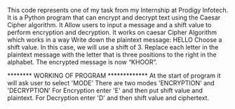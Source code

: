 This code represents one of my task from my Internship at Prodigy Infotech. It is a Python program that can encrypt and decrypt text using the Caesar Cipher algorithm. It Allow users to input a message and
a shift value to perform encryption and decryption. It works on caesar Cipher Algorithm which works in a way 
Write down the plaintext message: HELLO
Choose a shift value. In this case, we will use a shift of 3.
Replace each letter in the plaintext message with the letter that is three positions to the right in the alphabet.
The encrypted message is now “KHOOR”.

******** WORKING OF PROGRAM *************
At the start of program it will ask user to select 'MODE'
There are two modes 'ENCRYPTION' and 'DECRYPTION'
For Encryption enter 'E' and then put shift value and plaintext.
For Decryption enter 'D' and then shift value and ciphertext.
